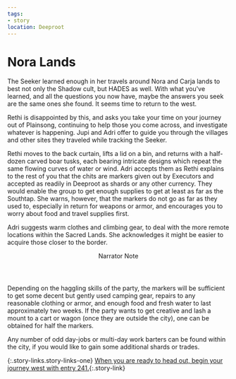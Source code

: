 ```yaml
---
tags:
- story
location: Deeproot
---
```


# Nora Lands

The Seeker learned enough in her travels around Nora and Carja lands to best not only the Shadow cult, but HADES as well.
With what you've learned, and all the questions you now have, maybe the answers you seek are the same ones she found.
It seems time to return to the west.

Rethi is disappointed by this, and asks you take your time on your journey out of Plainsong, continuing to help those you come across, and investigate whatever is happening.
Jupi and Adri offer to guide you through the villages and other sites they traveled while tracking the Seeker.

Rethi moves to the back curtain, lifts a lid on a bin, and returns with a half-dozen carved boar tusks, each bearing intricate designs which repeat the same flowing curves of water or wind.
Adri accepts them as Rethi explains to the rest of you that the chits are markers given out by Executors and accepted as readily in Deeproot as shards or any other currency.
They would enable the group to get enough supplies to get at least as far as the Southtap.
She warns, however, that the markers do not go as far as they used to, especially in return for weapons or armor, and encourages you to worry about food and travel supplies first.

Adri suggests warm clothes and climbing gear, to deal with the more remote locations within the Sacred Lands.
She acknowledges it might be easier to acquire those closer to the border.

<aside class="narrator-note">
<header>Narrator Note</header>
Depending on the haggling skills of the party, the markers will be sufficient to get some decent but gently used camping gear, repairs to any reasonable clothing or armor, and enough food and fresh water to last approximately two weeks.
If the party wants to get creative and lash a mount to a cart or wagon (once they are outside the city), one can be obtained for half the markers.
</aside>

Any number of odd day-jobs or multi-day work barters can be found within the city, if you would like to gain some additional shards or trades.

{:.story-links.story-links-one}
[When you are ready to head out, begin your journey west with entry 241.](241-return-to-the-sacred-lands.md){:.story-link}


